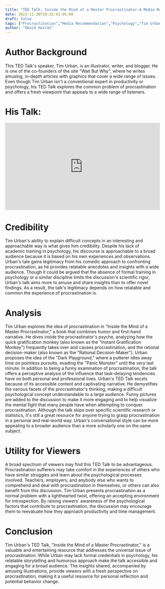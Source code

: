 ```yaml
---
title: "TED Talk: Inside the Mind of a Master Procrastinator-A Media Recommendation "
date: 2023-11-30T10:32:41-05:00
draft: false
tags: ["Procrastination","Media Recommendation","Psychology","Tim Urban"]
author: "Obaid Hazrat"
---
```

# Author Background
This TED Talk's speaker, Tim Urban, is an illustrator, writer, and blogger. He is one of the co-founders of the site "Wait But Why", where he writes amusing, in-depth articles with graphics that cover a wide range of issues. Even though Tim Urban isn't a conventional expert in productivity or psychology, his TED Talk explores the common problem of procrastination and offers a fresh viewpoint that appeals to a wide range of listeners. 

# His Talk:
<div style="max-width:854px"><div style="position:relative;height:0;padding-bottom:56.25%"><iframe src="https://embed.ted.com/talks/lang/en/tim_urban_inside_the_mind_of_a_master_procrastinator" width="854" height="480" style="position:absolute;left:0;top:0;width:100%;height:100%" frameborder="0" scrolling="no" allowfullscreen></iframe></div></div>

# Credibility 
Tim Urban's ability to explain difficult concepts in an interesting and approachable way is what gives him credibility. Despite his lack of academic training in psychology, his discourse is approachable to a broad audience because it is based on his own experiences and observations. Urban's tale gains legitimacy from his comedic approach to confronting procrastination, as he provides relatable anecdotes and insights with a wide audience. 
Though it could be argued that the absence of formal training in psychology or a similar discipline limits the discussion's scientific rigor, Urban's talk aims more to amuse and share insights than to offer novel findings. As a result, the talk's legitimacy depends on how relatable and common the experience of procrastination is. 

# Analysis 
Tim Urban explores the idea of procrastination in "Inside the Mind of a Master Procrastinator," a book that combines humor and first-hand narrative. He dives inside the procrastinator's psyche, analyzing how the quick gratification monkey (also known as the "Instant Gratification Monkey") frequently takes over and causes procrastination, and the rational decision-maker (also known as the "Rational Decision-Maker"). 
Urban proposes the idea of the "Dark Playground," where a putterer idles away time on pointless pursuits, evading the "Panic Monster" until the very last minute. In addition to being a funny examination of procrastination, the talk offers a perceptive analysis of the influence that task-delaying tendencies have on both personal and professional lives. 
Urban's TED Talk excels because of its accessible content and captivating narrative. He demystifies the various facets of the procrastinator's thinking, making a difficult psychological concept understandable to a large audience. Funny pictures are added to the discussion to make it more engaging and to help visualize the mental fight that many people have when attempting to conquer procrastination. 
Although the talk skips over specific scientific research or statistics, it's still a great resource for anyone trying to grasp procrastination in a personal and real-world way. Urban's conversational style can be more appealing to a broader audience than a more scholarly one on the same subject. 

# Utility for Viewers
A broad spectrum of viewers may find this TED Talk to be advantageous. Procrastination sufferers may take comfort in the experiences of others who have similar struggles and learn about the psychological processes involved. Teachers, employers, and anybody else who wants to comprehend and deal with procrastination in themselves, or others can also benefit from this discussion. 
Tim Urban presents procrastination as a normal problem with a lighthearted twist, offering an accepting environment for introspection. By raising viewers' awareness of the psychological factors that contribute to procrastination, the discussion may encourage them to reevaluate how they approach productivity and time management. 

# Conclusion 
Tim Urban's TED Talk, "Inside the Mind of a Master Procrastinator," is a valuable and entertaining resource that addresses the universal issue of procrastination. While Urban may lack formal credentials in psychology, his relatable storytelling and humorous approach make the talk accessible and engaging for a broad audience. The insights shared, accompanied by amusing illustrations, provide viewers with a fresh perspective on procrastination, making it a useful resource for personal reflection and potential behavior change. 

